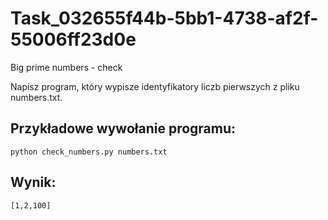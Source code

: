 # Task_032655f44b-5bb1-4738-af2f-55006ff23d0e
Big prime numbers - check 

Napisz program, który wypisze identyfikatory liczb pierwszych z pliku numbers.txt.
## Przykładowe wywołanie programu: ##
    python check_numbers.py numbers.txt
## Wynik: ##
    [1,2,100]
